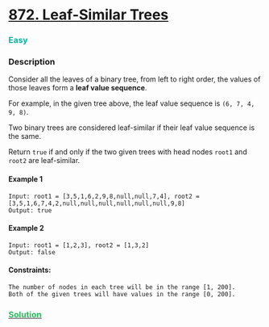 # [872. Leaf-Similar Trees](https://leetcode.com/problems/leaf-similar-trees)

### <span style="color:rgb(0, 184, 163)">Easy</span>

### Description

Consider all the leaves of a binary tree, from left to right order, the values of those leaves form a **leaf value sequence**.

For example, in the given tree above, the leaf value sequence is `(6, 7, 4, 9, 8)`.

Two binary trees are considered leaf-similar if their leaf value sequence is the same.

Return `true` if and only if the two given trees with head nodes `root1` and `root2` are leaf-similar.

#### Example 1

```plaintext
Input: root1 = [3,5,1,6,2,9,8,null,null,7,4], root2 = [3,5,1,6,7,4,2,null,null,null,null,null,null,9,8]
Output: true
```

#### Example 2

```plaintext
Input: root1 = [1,2,3], root2 = [1,3,2]
Output: false
```

#### Constraints:

```plaintext
The number of nodes in each tree will be in the range [1, 200].
Both of the given trees will have values in the range [0, 200].
```

### [<span style='color: rgb(44, 187, 93)'>Solution</span>](./solution.ts)
